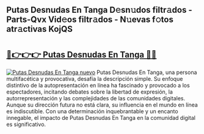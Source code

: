 ## Putas Desnudas En Tanga D𝚎sn𝚞dos filtr𝚊dos - Parts-Qvx Vid𝚎os filtr𝚊dos - N𝚞evas f𝚘tos atr𝚊ctivas KojQS

# <h2><a href="http://mb8mc4.tromn.icu/?c=Putas+Desnudas+En+Tanga">🔗👉👉👉 Putas Desnudas En Tanga 🔗🔗</a></h2>

[![Putas Desnudas En Tanga nuevo](https://i.imgur.com/pEAQMta.gif)](http://mb8mc4.tromn.icu/?c=Putas+Desnudas+En+Tanga)
Putas Desnudas En Tanga, una persona multifacética y provocativa, desafía la descripción simple. Su enfoque distintivo de la autopresentación en línea ha fascinado y provocado a los espectadores, incitando debates sobre la libertad de expresión, la autorrepresentación y las complejidades de las comunidades digitales. Aunque su dirección futura no está clara, su influencia en el mundo en línea es indiscutible. Con una determinación inquebrantable y un encanto innegable, el impacto de Putas Desnudas En Tanga en la comunidad digital es significativo.

